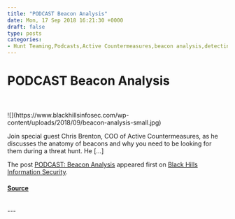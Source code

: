 ```yaml
---
title: "PODCAST Beacon Analysis"
date: Mon, 17 Sep 2018 16:21:30 +0000
draft: false
type: posts
categories: 
- Hunt Teaming,Podcasts,Active Countermeasures,beacon analysis,detecting beacons,hunt teaming,podcast,threat hunt,threat hunting
---
```

# PODCAST Beacon Analysis

<br/>

<br/>
![](https://www.blackhillsinfosec.com/wp-content/uploads/2018/09/beacon-analysis-small.jpg)

Join special guest Chris Brenton, COO of Active Countermeasures, as he discusses the anatomy of beacons and why you need to be looking for them during a threat hunt. He \[…\]

The post [PODCAST: Beacon Analysis](https://www.blackhillsinfosec.com/beaconanalysis/) appeared first on [Black Hills Information Security](https://www.blackhillsinfosec.com).

#### [Source](https://www.blackhillsinfosec.com/beaconanalysis/)

<br/>
---

